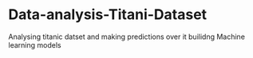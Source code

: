 # Data-analysis-Titani-Dataset
 Analysing titanic datset and making predictions over it builidng Machine learning models
